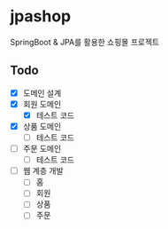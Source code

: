 # jpashop
SpringBoot & JPA를 활용한 쇼핑몰 프로젝트

## Todo
* [x] 도메인 설계
* [x] 회원 도메인
  + [x] 테스트 코드
* [x] 상품 도메인
  + [ ] 테스트 코드
* [ ] 주문 도메인
  + [ ] 테스트 코드
* [ ] 웹 계층 개발
  + [ ] 홈
  + [ ] 회원 
  + [ ] 상품
  + [ ] 주문
